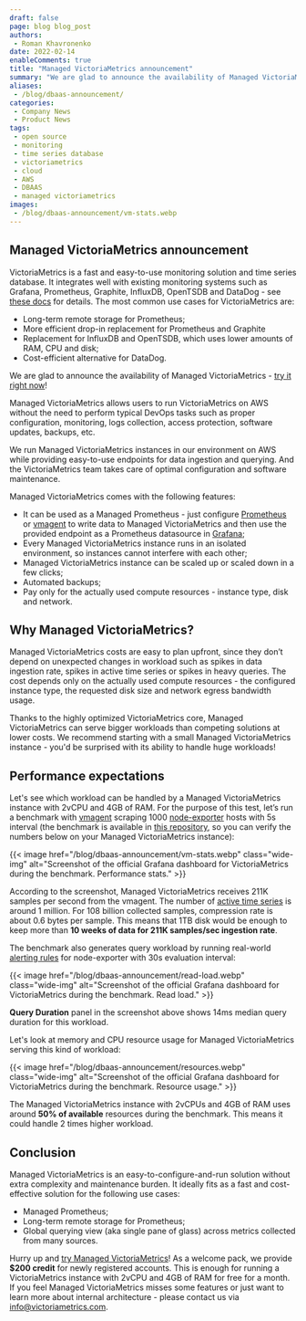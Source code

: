 ```yaml
---
draft: false
page: blog blog_post
authors:
 - Roman Khavronenko
date: 2022-02-14
enableComments: true
title: "Managed VictoriaMetrics announcement"
summary: "We are glad to announce the availability of Managed VictoriaMetrics (VictoriaMetrics Cloud) - try it right now!"
aliases:
 - /blog/dbaas-announcement/
categories: 
 - Company News
 - Product News
tags:
 - open source
 - monitoring
 - time series database
 - victoriametrics
 - cloud
 - AWS
 - DBAAS
 - managed victoriametrics
images:
 - /blog/dbaas-announcement/vm-stats.webp
---
```

  
## Managed VictoriaMetrics announcement

VictoriaMetrics is a fast and easy-to-use monitoring solution and time series database. 
It integrates well with existing monitoring systems such as Grafana, Prometheus, Graphite, 
InfluxDB, OpenTSDB and DataDog - see [these docs](https://docs.victoriametrics.com/#how-to-import-time-series-data)
for details. The most common use cases for VictoriaMetrics are:
* Long-term remote storage for Prometheus;
* More efficient drop-in replacement for Prometheus and Graphite
* Replacement for InfluxDB and OpenTSDB, which uses lower amounts of RAM, CPU and disk;
* Cost-efficient alternative for DataDog.

We are glad to announce the availability of Managed VictoriaMetrics - 
[try it right now](https://console.victoriametrics.cloud/signUp?utm_source=blog&utm_campaign=announcement)!

Managed VictoriaMetrics allows users to run VictoriaMetrics on AWS without the need 
to perform typical DevOps tasks such as proper configuration, monitoring, logs collection, 
access protection, software updates, backups, etc.

We run Managed VictoriaMetrics instances in our environment on AWS while providing easy-to-use 
endpoints for data ingestion and querying. And the VictoriaMetrics team takes care of optimal 
configuration and software maintenance.

Managed VictoriaMetrics comes with the following features:
* It can be used as a Managed Prometheus - just configure [Prometheus](https://github.com/prometheus/prometheus)
or [vmagent](https://docs.victoriametrics.com/vmagent.html) to write data 
to Managed VictoriaMetrics and then use the provided endpoint as 
a Prometheus datasource in [Grafana](https://github.com/grafana/grafana);
* Every Managed VictoriaMetrics instance runs in an isolated environment, so instances cannot 
interfere with each other;
* Managed VictoriaMetrics instance can be scaled up or scaled down in a few clicks;
* Automated backups;
* Pay only for the actually used compute resources - instance type, disk and network.

## Why Managed VictoriaMetrics?

Managed VictoriaMetrics costs are easy to plan upfront, since they don’t depend on unexpected changes 
in workload such as spikes in data ingestion rate, spikes in active time series or spikes in heavy queries. 
The cost depends only on the actually used compute resources - the configured instance type, the requested 
disk size and network egress bandwidth usage.

Thanks to the highly optimized VictoriaMetrics core, Managed VictoriaMetrics can serve bigger workloads 
than competing solutions at lower costs. We recommend starting with a small Managed VictoriaMetrics 
instance - you'd be surprised with its ability to handle huge workloads!

## Performance expectations

Let's see which workload can be handled by a Managed VictoriaMetrics instance with 2vCPU and 4GB of RAM. 
For the purpose of this test, let’s run a benchmark with [vmagent](https://docs.victoriametrics.com/vmagent.html)
scraping 1000 [node-exporter](https://github.com/prometheus/node_exporter) hosts with 5s interval 
(the benchmark is available in [this repository](https://github.com/VictoriaMetrics/rw-benchmark), 
so you can verify the numbers below on your Managed VictoriaMetrics instance):

{{< image href="/blog/dbaas-announcement/vm-stats.webp" class="wide-img" alt="Screenshot of the official Grafana dashboard for VictoriaMetrics during the benchmark. Performance stats." >}}

According to the screenshot, Managed VictoriaMetrics receives 211K samples per second from the vmagent. 
The number of [active time series](https://docs.victoriametrics.com/FAQ.html#what-is-an-active-time-series)
is around 1 million. For 108 billion collected samples, compression rate is about 0.6 bytes per sample. 
This means that 1TB disk would be enough to keep more than **10 weeks of data for 211K samples/sec ingestion rate**.

The benchmark also generates query workload by running real-world 
[alerting rules](https://github.com/VictoriaMetrics/prometheus-benchmark/blob/main/chart/files/alerts.yaml) for node-exporter 
with 30s evaluation interval:

{{< image href="/blog/dbaas-announcement/read-load.webp" class="wide-img" alt="Screenshot of the official Grafana dashboard for VictoriaMetrics during the benchmark. Read load." >}}

**Query Duration** panel in the screenshot above shows 14ms median query duration for this workload.

Let's look at memory and CPU resource usage for Managed VictoriaMetrics serving this kind of workload:

{{< image href="/blog/dbaas-announcement/resources.webp" class="wide-img" alt="Screenshot of the official Grafana dashboard for VictoriaMetrics during the benchmark. Resource usage." >}}

The Managed VictoriaMetrics instance with 2vCPUs and 4GB of RAM uses around **50% of available** 
resources during the benchmark. This means it could handle 2 times higher workload.

## Conclusion

Managed VictoriaMetrics is an easy-to-configure-and-run solution without extra complexity and maintenance burden. 
It ideally fits as a fast and cost-effective solution for the following use cases:
* Managed Prometheus;
* Long-term remote storage for Prometheus;
* Global querying view (aka single pane of glass) across metrics collected from many sources.

Hurry up and [try Managed VictoriaMetrics](https://cloud.victoriametrics.com/signUp?utm_source=blog&utm_campaign=announcement)! 
As a welcome pack, we provide **$200 credit** for newly registered accounts.
This is enough for running a VictoriaMetrics instance with 2vCPU and 4GB of RAM for free for a month. 
If you feel Managed VictoriaMetrics misses some features or just want to learn more about internal 
architecture - please contact us via info@victoriametrics.com.
